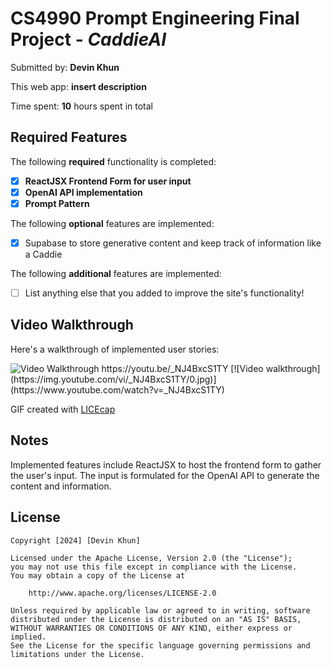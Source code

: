 # CS4990 Prompt Engineering Final Project - *CaddieAI*

Submitted by: **Devin Khun**

This web app: **insert description**

Time spent: **10** hours spent in total

## Required Features

The following **required** functionality is completed:

- [x] **ReactJSX Frontend Form for user input**
- [x] **OpenAI API implementation**
- [x] **Prompt Pattern**

The following **optional** features are implemented:

- [x] Supabase to store generative content and keep track of information like a Caddie

The following **additional** features are implemented:

* [ ] List anything else that you added to improve the site's functionality!

## Video Walkthrough

Here's a walkthrough of implemented user stories:

<img src='https://youtu.be/_NJ4BxcS1TY' title='Video Walkthrough' width='' alt='Video Walkthrough' />
https://youtu.be/_NJ4BxcS1TY
[![Video walkthrough](https://img.youtube.com/vi/_NJ4BxcS1TY/0.jpg)](https://www.youtube.com/watch?v=_NJ4BxcS1TY)

<!-- Replace this with whatever GIF tool you used! -->
GIF created with [LICEcap](https://www.cockos.com/licecap/)
<!-- Recommended tools:
[Kap](https://getkap.co/) for macOS
[ScreenToGif](https://www.screentogif.com/) for Windows
[peek](https://github.com/phw/peek) for Linux. -->

## Notes

Implemented features include ReactJSX to host the frontend form to gather the user's input. The input is formulated for the OpenAI API to generate the content and information.

## License

    Copyright [2024] [Devin Khun]

    Licensed under the Apache License, Version 2.0 (the "License");
    you may not use this file except in compliance with the License.
    You may obtain a copy of the License at

        http://www.apache.org/licenses/LICENSE-2.0

    Unless required by applicable law or agreed to in writing, software
    distributed under the License is distributed on an "AS IS" BASIS,
    WITHOUT WARRANTIES OR CONDITIONS OF ANY KIND, either express or implied.
    See the License for the specific language governing permissions and
    limitations under the License.

